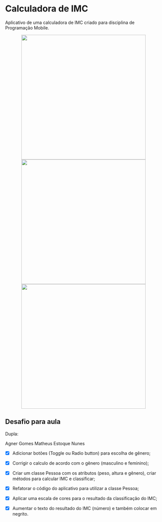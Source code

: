 # Calculadora de IMC

Aplicativo de uma calculadora de IMC criado para disciplina de Programação Mobile.

<p align="center">
    <img src="https://lh3.googleusercontent.com/6PH_BlAvl3rrdpRg_s-kasUpqwmUusGPHc1CdnkTdxBCtKblfV9UPhhO77hbQlh1lA=w1920-h920-rw" height="400"/>
	<img src="https://lh3.googleusercontent.com/v5aR7Kn1iGZUyMn6KBqa-CZwsAJIDl5r1pDWE1N8pJIHuaz59n3JFsZlxojWxMpuFg=w1920-h920-rw" height="400"/>
	<img src="https://lh3.googleusercontent.com/-CD8UBM67GGWboN56JZ_Ywz-BKaVYmra_qtqOT2soOR-4b9djfrGn76N6N3Mas_IdA=w1920-h920-rw" height="400"/>
</p>

## Desafio para aula

Dupla: 

Agner Gomes 
Matheus Estoque Nunes

- [x]  Adicionar botões (Toggle ou Radio button) para escolha de gênero;
- [x]  Corrigir o calculo de acordo com o gênero (masculino e feminino);
- [x]  Criar um classe Pessoa com os atributos (peso, altura e gênero), criar métodos para calcular IMC e classificar;
- [x]  Refatorar o código do aplicativo para utilizar a classe Pessoa;
- [x]  Aplicar uma escala de cores para o resultado da classificação do IMC;
- [x]  Aumentar o texto do resultado do IMC (número) e também colocar em negrito.


